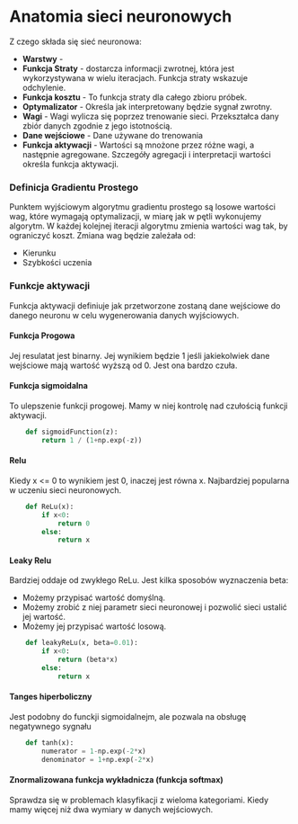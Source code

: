 # Anatomia sieci neuronowych

Z czego składa się sieć neuronowa:

- **Warstwy** - 
- **Funkcja Straty** - dostarcza informacji zwrotnej, która jest wykorzystywana w wielu iteracjach. Funkcja straty wskazuje odchylenie.
- **Funkcja kosztu** - To funkcja straty dla całego zbioru próbek.
- **Optymalizator** - Określa jak interpretowany będzie sygnał zwrotny.
- **Wagi** - Wagi wylicza się poprzez trenowanie sieci. Przekształca dany zbiór danych zgodnie z jego istotnością.
- **Dane wejściowe** - Dane używane do trenowania
- **Funkcja aktywacji** - Wartości są mnożone przez różne wagi, a następnie agregowane. Szczegóły agregacji i interpretacji wartości określa funkcja aktywacji.

### Definicja Gradientu Prostego

Punktem wyjściowym algorytmu gradientu prostego są losowe wartości wag, które wymagają optymalizacji, w miarę jak w pętli wykonujemy algorytm. W każdej kolejnej iteracji algorytmu zmienia wartości wag tak, by ograniczyć koszt. Zmiana wag będzie zależała od:

- Kierunku
- Szybkości uczenia

### Funkcje aktywacji

Funkcja aktywacji definiuje jak przetworzone zostaną dane wejściowe do danego neuronu w celu wygenerowania danych wyjściowych.

#### Funkcja Progowa

Jej resulatat jest binarny. Jej wynikiem będzie 1 jeśli jakiekolwiek dane wejściowe mają wartość wyższą od 0. Jest ona bardzo czuła.

#### Funkcja sigmoidalna

To ulepszenie funkcji progowej. Mamy w niej kontrolę nad czułością funkcji aktywacji.

```python
    def sigmoidFunction(z):
        return 1 / (1+np.exp(-z))
```

#### Relu

Kiedy x <= 0 to wynikiem jest 0, inaczej jest równa x. Najbardziej popularna w uczeniu sieci neuronowych.

```python
    def ReLu(x):
        if x<0:
            return 0
        else:
            return x
```

#### Leaky Relu

Bardziej oddaje od zwykłego ReLu. Jest kilka sposobów wyznaczenia beta:

- Możemy przypisać wartość domyślną.
- Możemy zrobić z niej parametr sieci neuronowej i pozwolić sieci ustalić jej wartość.
- Możemy jej przypisać wartość losową.

```python
    def leakyReLu(x, beta=0.01):
        if x<0:
            return (beta*x)
        else:
            return x
```

#### Tanges hiperboliczny

Jest podobny do funckji sigmoidalnejm, ale pozwala na obsługę negatywnego sygnału

```python
    def tanh(x):
        numerator = 1-np.exp(-2*x)
        denominator = 1+np.exp(-2*x)
```


#### Znormalizowana funkcja wykładnicza (funkcja softmax)

Sprawdza się w problemach klasyfikacji z wieloma kategoriami. Kiedy mamy więcej niż dwa wymiary w danych wejściowych.
